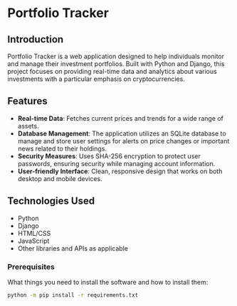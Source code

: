 # Portfolio Tracker

## Introduction
Portfolio Tracker is a web application designed to help individuals monitor and manage their investment portfolios. Built with Python and Django, this project focuses on providing real-time data and analytics about various investments with a particular emphasis on cryptocurrencies.

## Features
- **Real-time Data**: Fetches current prices and trends for a wide range of assets.
- **Database Management**: The application utilizes an SQLite database to manage and store user settings for alerts on price changes or important news related to their holdings.
- **Security Measures**: Uses SHA-256 encryption to protect user passwords, ensuring security while managing account information.
- **User-friendly Interface**: Clean, responsive design that works on both desktop and mobile devices.

## Technologies Used
- Python
- Django
- HTML/CSS
- JavaScript
- Other libraries and APIs as applicable

### Prerequisites
What things you need to install the software and how to install them:
```bash
python -m pip install -r requirements.txt
